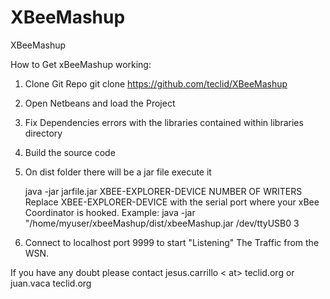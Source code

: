 XBeeMashup
==========

XBeeMashup


How to Get xBeeMashup working:
1) Clone Git Repo
    git clone https://github.com/teclid/XBeeMashup
2) Open Netbeans and load the Project
3) Fix Dependencies errors with the libraries contained within libraries directory
4) Build the source code
5) On dist folder there will be a jar file execute it

   java -jar jarfile.jar XBEE-EXPLORER-DEVICE NUMBER OF WRITERS
   Replace XBEE-EXPLORER-DEVICE with the serial port where your xBee Coordinator is hooked.
   Example: java -jar "/home/myuser/xbeeMashup/dist/xbeeMashup.jar /dev/ttyUSB0 3

7) Connect to localhost port 9999 to start "Listening" The Traffic from the WSN.

If you have any doubt please contact jesus.carrillo < at> teclid.org or juan.vaca <at> teclid.org

